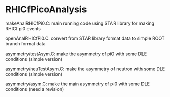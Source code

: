 # RHICfPicoAnalysis

makeAnalRHICfPi0.C: main running code using STAR library for making RHICf pi0 events

openAnalRHICfPi0.C: convert from STAR library format data to simple ROOT branch format data

asymmetry/testAsym.C: make the asymmetry of pi0 with some DLE conditions (simple version)

asymmetry/neuTestAsym.C: make the asymmetry of neutron with some DLE conditions (simple version)

asymmetry/asym.C: make the main asymmetry of pi0 with some DLE conditions (need a revision)
